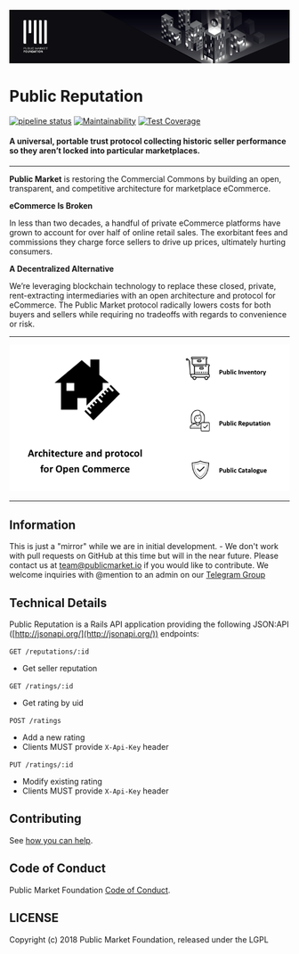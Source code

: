 ![Public Market Foundation](.github/public_market_readme_banner_1024_big.png)

# Public Reputation

[![pipeline status](https://gitlab.com/publicmarket/global-reputation/badges/master/pipeline.svg)](https://gitlab.com/publicmarket/global-reputation/commits/master)
[![Maintainability](https://api.codeclimate.com/v1/badges/3adc0b1ef907f0cabe30/maintainability)](https://codeclimate.com/github/public-market-foundation/public-reputation/maintainability)
[![Test Coverage](https://api.codeclimate.com/v1/badges/3adc0b1ef907f0cabe30/test_coverage)](https://codeclimate.com/github/public-market-foundation/public-reputation/test_coverage)

 
#### A universal, portable trust protocol collecting historic seller performance so they aren’t locked into particular marketplaces.

---


**Public Market** is restoring the Commercial Commons by building 
an open, transparent, and competitive architecture 
for marketplace eCommerce.

**eCommerce Is Broken**

In less than two decades, a handful of private eCommerce platforms 
have grown to account for over half of online retail sales. 
The exorbitant fees and commissions they charge force sellers 
to drive up prices, ultimately hurting consumers.

**A Decentralized Alternative**

We’re leveraging blockchain technology to replace these closed, private, 
rent-extracting intermediaries with an open architecture and 
protocol for eCommerce. The Public Market protocol radically lowers costs for both buyers and sellers while requiring no tradeoffs with regards to convenience or risk.


---

<p align="center">
  <img src=".github/PMFP.png?raw=true" alt="PMF Protocol"/>
</p>

---

## Information

This is just a "mirror" while we are in initial development. - We don't work with pull requests on GitHub at this time but will in the near future. Please contact us at team@publicmarket.io if you would like to contribute. We welcome inquiries with @mention to an admin on our [Telegram Group](https://t.me/publicmrkt)

## Technical Details

Public Reputation is a Rails API application providing the following JSON:API ([http://jsonapi.org/](http://jsonapi.org/)) endpoints:

`GET /reputations/:id`

* Get seller reputation

`GET /ratings/:id`

* Get rating by uid

`POST /ratings`

* Add a new rating
* Clients MUST provide `X-Api-Key` header

`PUT /ratings/:id`

* Modify existing rating
* Clients MUST provide `X-Api-Key` header

## Contributing

See [how you can help](.github/CONTRIBUTING.md).

## Code of Conduct

Public Market Foundation [Code of Conduct](.github/CODE_OF_CONDUCT.md).

## LICENSE

Copyright (c) 2018 Public Market Foundation, released under the LGPL
